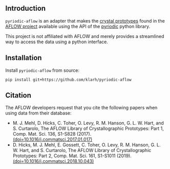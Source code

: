 
## Introduction

`pyriodic-aflow` is an adapter that makes the [crystal
prototypes](http://aflowlib.org/CrystalDatabase/) found in the [AFLOW
project](http://aflowlib.org/) available using the API of the
[pyriodic](https://github.com/klarh/pyriodic) python library.

This project is not affiliated with AFLOW and merely provides a
streamlined way to access the data using a python interface.

## Installation

Install `pyriodic-aflow` from source:

```
pip install git+https://github.com/klarh/pyriodic-aflow
```

## Citation

The AFLOW developers request that you cite the following papers when
using data from their database:

* M. J. Mehl, D. Hicks, C. Toher, O. Levy, R. M. Hanson, G. L. W. Hart, and S. Curtarolo, The AFLOW Library of Crystallographic Prototypes: Part 1, Comp. Mat. Sci. 136, S1-S828 (2017). [(doi=10.1016/j.commatsci.2017.01.017)](http://dx.doi.org/10.1016/j.commatsci.2017.01.017)
* D. Hicks, M. J. Mehl, E. Gossett, C. Toher, O. Levy, R. M. Hanson, G. L. W. Hart, and S. Curtarolo, The AFLOW Library of Crystallographic Prototypes: Part 2, Comp. Mat. Sci. 161, S1-S1011 (2019). [(doi=10.1016/j.commatsci.2018.10.043)](http://dx.doi.org/10.1016/j.commatsci.2018.10.043)